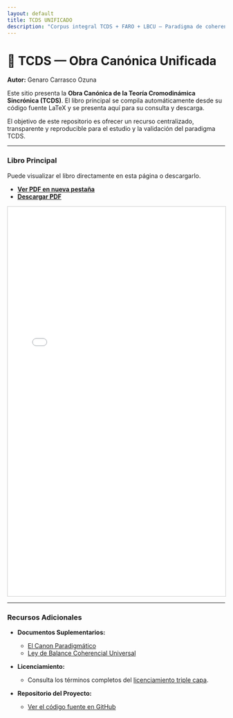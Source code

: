 ```yaml
---
layout: default
title: TCDS UNIFICADO
description: "Corpus integral TCDS + FARO + LBCU — Paradigma de coherencia universal."
---
```


# 📘 TCDS — Obra Canónica Unificada

**Autor:** Genaro Carrasco Ozuna

Este sitio presenta la **Obra Canónica de la Teoría Cromodinámica Sincrónica (TCDS)**. El libro principal se compila automáticamente desde su código fuente LaTeX y se presenta aquí para su consulta y descarga.

El objetivo de este repositorio es ofrecer un recurso centralizado, transparente y reproducible para el estudio y la validación del paradigma TCDS.

---

### Libro Principal

Puede visualizar el libro directamente en esta página o descargarlo.

* **[Ver PDF en nueva pestaña](./assets/Libro_Paradigma_TCDS.pdf)**
* **[Descargar PDF](./assets/Libro_Paradigma_TCDS.pdf)**

<iframe src="./assets/Libro_Paradigma_TCDS.pdf" width="100%" height="900px" style="border: 1px solid #ccc;">
  Tu navegador no soporta PDFs incrustados. Por favor, usa los enlaces de arriba para verlo o descargarlo.
</iframe>

---

### Recursos Adicionales

* **Documentos Suplementarios:**
    * [El Canon Paradigmático](./supplemental/El_Canon_Paradigmatico.pdf)
    * [Ley de Balance Coherencial Universal](./supplemental/Ley_de_Balance_Coherencial_Universal.pdf)

* **Licenciamiento:**
    * Consulta los términos completos del [licenciamiento triple capa](./legal/).

* **Repositorio del Proyecto:**
    * [Ver el código fuente en GitHub](https://github.com/geozunac3536-jpg/TCDS-UNIFICADO)

